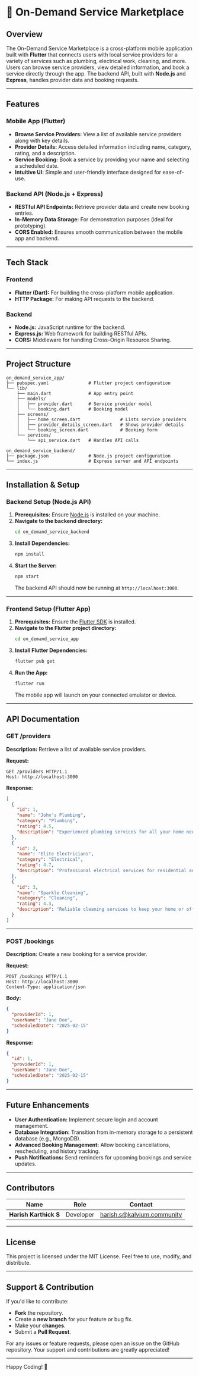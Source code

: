 # 🚀 On-Demand Service Marketplace

## Overview
The On-Demand Service Marketplace is a cross-platform mobile application built with **Flutter** that connects users with local service providers for a variety of services such as plumbing, electrical work, cleaning, and more. Users can browse service providers, view detailed information, and book a service directly through the app. The backend API, built with **Node.js** and **Express**, handles provider data and booking requests.

---

## Features

### Mobile App (Flutter)
- **Browse Service Providers:** View a list of available service providers along with key details.
- **Provider Details:** Access detailed information including name, category, rating, and a description.
- **Service Booking:** Book a service by providing your name and selecting a scheduled date.
- **Intuitive UI:** Simple and user-friendly interface designed for ease-of-use.

### Backend API (Node.js + Express)
- **RESTful API Endpoints:** Retrieve provider data and create new booking entries.
- **In-Memory Data Storage:** For demonstration purposes (ideal for prototyping).
- **CORS Enabled:** Ensures smooth communication between the mobile app and backend.

---

## Tech Stack

### Frontend
- **Flutter (Dart):** For building the cross-platform mobile application.
- **HTTP Package:** For making API requests to the backend.

### Backend
- **Node.js:** JavaScript runtime for the backend.
- **Express.js:** Web framework for building RESTful APIs.
- **CORS:** Middleware for handling Cross-Origin Resource Sharing.

---

## Project Structure

```
on_demand_service_app/
├── pubspec.yaml               # Flutter project configuration
└── lib/
    ├── main.dart              # App entry point
    ├── models/
    │   ├── provider.dart      # Service provider model
    │   └── booking.dart       # Booking model
    ├── screens/
    │   ├── home_screen.dart               # Lists service providers
    │   ├── provider_details_screen.dart   # Shows provider details
    │   └── booking_screen.dart            # Booking form
    └── services/
        └── api_service.dart   # Handles API calls

on_demand_service_backend/
├── package.json               # Node.js project configuration
└── index.js                   # Express server and API endpoints
```

---

## Installation & Setup

### Backend Setup (Node.js API)
1. **Prerequisites:** Ensure [Node.js](https://nodejs.org/) is installed on your machine.
2. **Navigate to the backend directory:**
   ```bash
   cd on_demand_service_backend
   ```
3. **Install Dependencies:**
   ```bash
   npm install
   ```
4. **Start the Server:**
   ```bash
   npm start
   ```
   The backend API should now be running at `http://localhost:3000`.

---

### Frontend Setup (Flutter App)
1. **Prerequisites:** Ensure the [Flutter SDK](https://flutter.dev/docs/get-started/install) is installed.
2. **Navigate to the Flutter project directory:**
   ```bash
   cd on_demand_service_app
   ```
3. **Install Flutter Dependencies:**
   ```bash
   flutter pub get
   ```
4. **Run the App:**
   ```bash
   flutter run
   ```
   The mobile app will launch on your connected emulator or device.

---

## API Documentation

### GET /providers
**Description:** Retrieve a list of available service providers.

**Request:**
```
GET /providers HTTP/1.1
Host: http://localhost:3000
```

**Response:**
```json
[
  {
    "id": 1,
    "name": "John's Plumbing",
    "category": "Plumbing",
    "rating": 4.5,
    "description": "Experienced plumbing services for all your home needs."
  },
  {
    "id": 2,
    "name": "Elite Electricians",
    "category": "Electrical",
    "rating": 4.7,
    "description": "Professional electrical services for residential and commercial projects."
  },
  {
    "id": 3,
    "name": "Sparkle Cleaning",
    "category": "Cleaning",
    "rating": 4.3,
    "description": "Reliable cleaning services to keep your home or office spotless."
  }
]
```

---

### POST /bookings
**Description:** Create a new booking for a service provider.

**Request:**
```
POST /bookings HTTP/1.1
Host: http://localhost:3000
Content-Type: application/json
```

**Body:**
```json
{
  "providerId": 1,
  "userName": "Jane Doe",
  "scheduledDate": "2025-02-15"
}
```

**Response:**
```json
{
  "id": 1,
  "providerId": 1,
  "userName": "Jane Doe",
  "scheduledDate": "2025-02-15"
}
```

---

## Future Enhancements
- **User Authentication:** Implement secure login and account management.
- **Database Integration:** Transition from in-memory storage to a persistent database (e.g., MongoDB).
- **Advanced Booking Management:** Allow booking cancellations, rescheduling, and history tracking.
- **Push Notifications:** Send reminders for upcoming bookings and service updates.

---

## Contributors

| Name           | Role           | Contact                   |
| -------------- | -------------- | ------------------------- |
| **Harish Karthick S**  | Developer      | harish.s@kalvium.community    |


---

## License
This project is licensed under the MIT License. Feel free to use, modify, and distribute.

---

## Support & Contribution
If you'd like to contribute:
- **Fork** the repository.
- Create a **new branch** for your feature or bug fix.
- Make your **changes**.
- Submit a **Pull Request**.

For any issues or feature requests, please open an issue on the GitHub repository. Your support and contributions are greatly appreciated!

---

Happy Coding! 🚀

